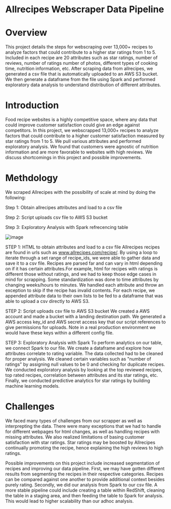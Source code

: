 # Allrecipes Webscraper Data Pipeline

# Overview
This project details the steps for webscraping over 13,000+ recipes to analyze factors that could contribute to a higher star ratings from 1 to 5. Included in each recipe are 20 attributes such as star ratings, number of reviews, number of ratings number of photos, different types of cooking time, nutrition information, etc. After scraping data from allrecipes, we generated a csv file that is automatically uploaded to an AWS S3 bucket. We then generate a dataframe from the file using Spark and performed exploratory data analysis to understand distribution of different attributes.

# Introduction
Food recipe websites is a highly competitive space, where any data that could improve customer satisfaction could give an edge against competitors. In this project, we webscrapped 13,000+ recipes to analyze factors that could contribute to a higher customer satisfaction measured by star ratings from 1 to 5. We pull various attributes and performed exploratory analysis. We found that customers were agnostic of nutrition information and are more favorable to websites with high reviews. We discuss shortcomings in this project and possible improvements.

# Methdology
We scraped Allrecipes with the possibility of scale at mind by doing the following:

Step 1: Obtain allrecipes attributes and load to a csv file

Step 2: Script uploads csv file to AWS S3 bucket 

Step 3: Exploratory Analysis with Spark refrecencing table

![image](https://user-images.githubusercontent.com/77939423/160414750-143e899d-f307-4a64-ae54-90b713e995be.png)

STEP 1: HTML to obtain attributes and load to a csv file Allrecipes recipes are found in urls such as www.allrecipes.com/recipe/. By using a loop to iterate through a set range of recipe_ids, we were able to gather data and save it to a csv file. Recipes are parsed far and can vary in html depending on if it has certain attributes.For example, html for recipes with ratings is different those without ratings, and we had to keep those edge cases in mind for scrapping. Some standardization was done to time attributes by changing weeks/hours to minutes. We handled each attribute and throw an exception to skip if the recipe has invalid contents. For each recipe, we appended attribute data to their own lists to be fed to a dataframe that was able to upload a csv directly to AWS S3.

STEP 2: Script uploads csv file to AWS S3 bucket We created a AWS account and made a bucket with a landing destination path. We generated a AWS access key_id and AWS secret access key that our script references to give permissions for uploads. Note in a real production environment we would have these keys within a different config file.

STEP 3: Exploratory Analysis with Spark To perform analytics on our table, we connect Spark to our file. We create a dataframe and explore how attributes correlate to rating variable. The data collected had to be cleaned for proper analysis. We cleaned certain variables such as "number of ratings" by assigning null values to be 0 and checking for duplicate recipes. We conducted exploratory analysis by looking at the top reviewed recipes, top rated recipes, correlation between attributes and its star ratings, etc. Finally, we conducted predictive analytics for star ratings by building machine learning models.

# Challenges
We faced many types of challenges from our scrapper as well as interprepting the data. There were many exceptions that we had to handle for different webpages for html changes, as well as handling recipes with missing attributes. We also realized limitations of basing customer satisfaction with star ratings. Star ratings may be boosted by Allrecipes continually promoting the recipe, hence explaining the high reviews to high ratings.

Possible improvements on this project include increased segmentation of recipes and improving our data pipeline. First, we may have gotten different results from segmenting the recipes in their respective categories. Recipes can be compared against one another to provide additional context besides purely rating. Secondly, we did our analysis from Spark to our csv file. A more stable pipeline could include creating a table within RedShift, cleaning the table in a staging area, and then feeding the table to Spark for analysis. This would lead to higher scalability than our adhoc analysis.
